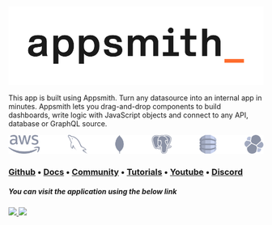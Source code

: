 ![](https://raw.githubusercontent.com/appsmithorg/appsmith/release/static/appsmith_logo_primary.png)

This app is built using Appsmith. Turn any datasource into an internal app in minutes. Appsmith lets you drag-and-drop components to build dashboards, write logic with JavaScript objects and connect to any API, database or GraphQL source.

![](https://raw.githubusercontent.com/appsmithorg/appsmith/release/static/images/integrations.png)

### [Github](https://github.com/appsmithorg/appsmith) • [Docs](https://docs.appsmith.com/?utm_source=github&utm_medium=social&utm_content=appsmith_docs&utm_campaign=null&utm_term=appsmith_docs) • [Community](https://community.appsmith.com/) • [Tutorials](https://github.com/appsmithorg/appsmith/tree/update/readme#tutorials) • [Youtube](https://www.youtube.com/appsmith) • [Discord](https://discord.gg/rBTTVJp)

##### You can visit the application using the below link

###### [![](https://assets.appsmith.com/git-sync/Buttons.svg) ](https://ce-31229.dp.appsmith.com/applications/65d6e9aadb4c5e5f4f0b50fb/pages/65d6e9aadb4c5e5f4f0b50fe) [![](https://assets.appsmith.com/git-sync/Buttons2.svg)](https://ce-31229.dp.appsmith.com/applications/65d6e9aadb4c5e5f4f0b50fb/pages/65d6e9aadb4c5e5f4f0b50fe/edit)
